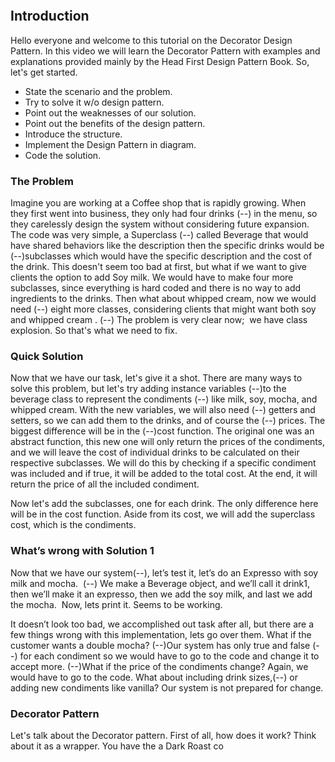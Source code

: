 ```toc
```

## Introduction

Hello everyone and welcome to this tutorial on the Decorator Design Pattern. In this video we will learn the Decorator Pattern with examples and explanations provided mainly by the Head First Design Pattern Book. So, let's get started.


- State the scenario and the problem.
- Try to solve it w/o design pattern.
- Point out the weaknesses of our solution.
- Point out the benefits of the design pattern.
- Introduce the structure.
- Implement the Design Pattern in diagram.
- Code the solution.


### The Problem
Imagine you are working at a Coffee shop that is rapidly growing. When they first went into business, they only had four drinks (--) in the menu, so they carelessly design the system without considering future expansion. The code was very simple, a Superclass (--) called Beverage that would have shared behaviors like the description then the specific drinks would be (--)subclasses which would have the specific description and the cost of the drink. This doesn't seem too bad at first, but what if we want to give clients the option to add Soy milk. We would have to make four more subclasses, since everything is hard coded and there is no way to add ingredients to the drinks. Then what about whipped cream, now we would need (--) eight more classes, considering clients that might want both soy and whipped cream . (--) The problem is very clear now;  we have class explosion. So that's what we need to fix.

### Quick Solution
Now that we have our task, let's give it a shot. There are many ways to solve this problem, but let's try adding instance variables (--)to the beverage class to represent the condiments (--) like milk, soy, mocha, and whipped cream. With the new variables, we will also need (--) getters and setters, so we can add them to the drinks, and of course the (--) prices. The biggest difference will be in the (--)cost function. The original one was an abstract function, this new one will only return the prices of the condiments, and we will leave the cost of individual drinks to be calculated on their respective subclasses. We will do this by checking if a specific condiment was included and if true, it will be added to the total cost. At the end, it will return the price of all the included condiment. 

Now let's add the subclasses, one for each drink. The only difference here will be in the cost function. Aside from its cost, we will add the superclass cost, which is the condiments.

### What’s wrong with Solution 1
Now that we have our system(--), let’s test it, let’s do an Expresso with soy milk and mocha.  (--) We make a Beverage object, and we’ll call it drink1, then we’ll make it an expresso, then we add the soy milk, and last we add the mocha.  Now, lets print it. Seems to be working.

It doesn’t look too bad, we accomplished out task after all, but there are a few things wrong with this implementation, lets go over them. What if the customer wants a double mocha? (--)Our system has only true and false (--) for each condiment so we would have to go to the code and change it to accept more. (--)What if the price of the condiments change? Again, we would have to go to the code. What about including drink sizes,(--) or adding new condiments like vanilla? Our system is not prepared for change.

### Decorator Pattern

Let's talk about the Decorator pattern. First of all, how does it work? Think about it as a wrapper. You have the a Dark Roast co
